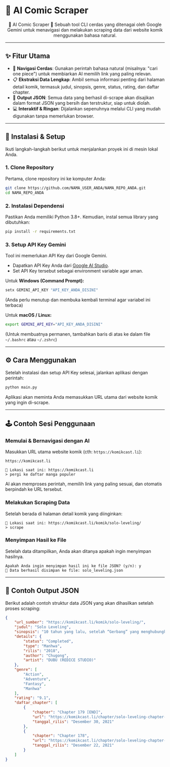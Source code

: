 # 🤖 AI Comic Scraper

<div align="center">🤖 AI Comic Scraper 📖 Sebuah tool CLI cerdas yang ditenagai oleh Google Gemini untuk menavigasi dan melakukan scraping data dari website komik menggunakan bahasa natural.</div>

---

## ✨ Fitur Utama

* 🧠 **Navigasi Cerdas**: Gunakan perintah bahasa natural (misalnya: "cari one piece") untuk membiarkan AI memilih link yang paling relevan.
* 📋 **Ekstraksi Data Lengkap**: Ambil semua informasi penting dari halaman detail komik, termasuk judul, sinopsis, genre, status, rating, dan daftar chapter.
* 📄 **Output JSON**: Semua data yang berhasil di-scrape akan disajikan dalam format JSON yang bersih dan terstruktur, siap untuk diolah.
* 💻 **Interaktif & Ringan**: Dijalankan sepenuhnya melalui CLI yang mudah digunakan tanpa memerlukan browser.

---

## 🚀 Instalasi & Setup

Ikuti langkah-langkah berikut untuk menjalankan proyek ini di mesin lokal Anda.

### 1. Clone Repository

Pertama, clone repository ini ke komputer Anda:

```bash
git clone https://github.com/NAMA_USER_ANDA/NAMA_REPO_ANDA.git
cd NAMA_REPO_ANDA
```

### 2. Instalasi Dependensi

Pastikan Anda memiliki Python 3.8+. Kemudian, instal semua library yang dibutuhkan:

```bash
pip install -r requirements.txt
```

### 3. Setup API Key Gemini

Tool ini memerlukan API Key dari Google Gemini.

* Dapatkan API Key Anda dari [Google AI Studio](https://makersuite.google.com/).
* Set API Key tersebut sebagai environment variable agar aman.

Untuk **Windows (Command Prompt):**

```bash
setx GEMINI_API_KEY "API_KEY_ANDA_DISINI"
```

(Anda perlu menutup dan membuka kembali terminal agar variabel ini terbaca)

Untuk **macOS / Linux:**

```bash
export GEMINI_API_KEY="API_KEY_ANDA_DISINI"
```

(Untuk membuatnya permanen, tambahkan baris di atas ke dalam file `~/.bashrc` atau `~/.zshrc`)

---

## ⚙️ Cara Menggunakan

Setelah instalasi dan setup API Key selesai, jalankan aplikasi dengan perintah:

```bash
python main.py
```

Aplikasi akan meminta Anda memasukkan URL utama dari website komik yang ingin di-scrape.

---

## 🕹️ Contoh Sesi Penggunaan

### Memulai & Bernavigasi dengan AI

Masukkan URL utama website komik (cth: `https://komikcast.li`):

```
https://komikcast.li

📍 Lokasi saat ini: https://komikcast.li
> pergi ke daftar manga populer
```

AI akan memproses perintah, memilih link yang paling sesuai, dan otomatis berpindah ke URL tersebut.

### Melakukan Scraping Data

Setelah berada di halaman detail komik yang diinginkan:

```
📍 Lokasi saat ini: https://komikcast.li/komik/solo-leveling/
> scrape
```

### Menyimpan Hasil ke File

Setelah data ditampilkan, Anda akan ditanya apakah ingin menyimpan hasilnya.

```
Apakah Anda ingin menyimpan hasil ini ke file JSON? (y/n): y
💾 Data berhasil disimpan ke file: solo_leveling.json
```

---

## 📄 Contoh Output JSON

Berikut adalah contoh struktur data JSON yang akan dihasilkan setelah proses scraping:

```json
{
    "url_sumber": "https://komikcast.li/komik/solo-leveling/",
    "judul": "Solo Leveling",
    "sinopsis": "10 tahun yang lalu, setelah “Gerbang” yang menghubungkan dunia nyata dengan dunia monster terbuka...",
    "details": {
        "status": "Completed",
        "type": "Manhwa",
        "rilis": "2018",
        "author": "Chugong",
        "artist": "DUBU (REDICE STUDIO)"
    },
    "genre": [
        "Action",
        "Adventure",
        "Fantasy",
        "Manhwa"
    ],
    "rating": "9.1",
    "daftar_chapter": [
        {
            "chapter": "Chapter 179 [END]",
            "url": "https://komikcast.li/chapter/solo-leveling-chapter-179-bahasa-indonesia/",
            "tanggal_rilis": "Desember 30, 2021"
        },
        {
            "chapter": "Chapter 178",
            "url": "https://komikcast.li/chapter/solo-leveling-chapter-178-bahasa-indonesia/",
            "tanggal_rilis": "Desember 22, 2021"
        }
    ]
}
```
